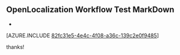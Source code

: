 ## OpenLocalization Workflow Test MarkDown
* 

[AZURE.INCLUDE [82fc31e5-4e4c-4f08-a36c-139c2e0f9485](calleeMd1.md)]

 
thanks!